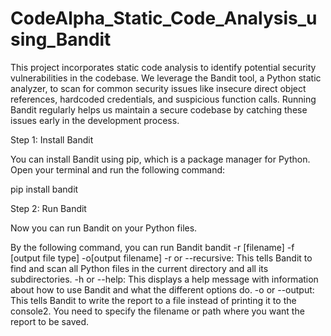 # CodeAlpha_Static_Code_Analysis_using_Bandit
This project incorporates static code analysis to identify potential security vulnerabilities in the codebase. We leverage the Bandit tool, a Python static analyzer, to scan for common security issues like insecure direct object references, hardcoded credentials, and suspicious function calls.
Running Bandit regularly helps us maintain a secure codebase by catching these issues early in the development process.

Step 1: Install Bandit

You can install Bandit using pip, which is a package manager for Python. Open your terminal and run the following command:

pip install bandit


Step 2: Run Bandit

Now you can run Bandit on your Python files. 


By the following command, you can run Bandit
bandit -r [filename] -f [output file type] -o[output filename]
-r or --recursive: This tells Bandit to find and scan all Python files in the current directory and all its subdirectories.
-h or --help: This displays a help message with information about how to use Bandit and what the different options do.
-o or --output: This tells Bandit to write the report to a file instead of printing it to the console2. You need to specify the filename or path where you want the report to be saved.
